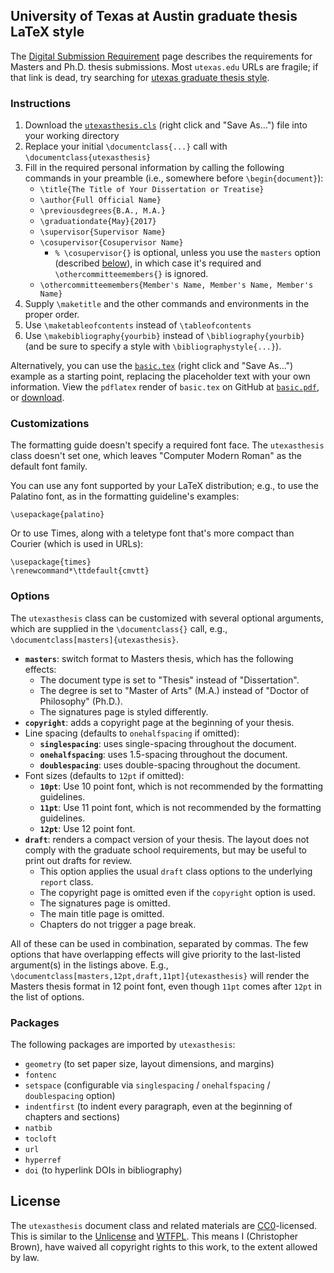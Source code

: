 ## University of Texas at Austin graduate thesis LaTeX style

The [Digital Submission Requirement](https://gradschool.utexas.edu/academics/theses-and-dissertations/digital-submission-requirement) page describes the requirements for Masters and Ph.D. thesis submissions.
Most `utexas.edu` URLs are fragile; if that link is dead, try searching for [utexas graduate thesis style](https://www.google.com/search?q=utexas+graduate+thesis+style).


### Instructions

1. Download the [`utexasthesis.cls`](https://raw.githubusercontent.com/linguistics/utexas-latex/master/utexasthesis.cls) (right click and "Save As...") file into your working directory
2. Replace your initial `\documentclass{...}` call with `\documentclass{utexasthesis}`
3. Fill in the required personal information by calling the following commands in your preamble (i.e., somewhere before `\begin{document}`):
   - `\title{The Title of Your Dissertation or Treatise}`
   - `\author{Full Official Name}`
   - `\previousdegrees{B.A., M.A.}`
   - `\graduationdate{May}{2017}`
   - `\supervisor{Supervisor Name}`
   - `\cosupervisor{Cosupervisor Name}`
     + `% \cosupervisor{}` is optional, unless you use the `masters` option (described [below](#options)),
       in which case it's required and `\othercommitteemembers{}` is ignored.
   - `\othercommitteemembers{Member's Name, Member's Name, Member's Name}`
4. Supply `\maketitle` and the other commands and environments in the proper order.
5. Use `\maketableofcontents` instead of `\tableofcontents`
6. Use `\makebibliography{yourbib}` instead of `\bibliography{yourbib}`
   (and be sure to specify a style with `\bibliographystyle{...}`).

Alternatively, you can use the [`basic.tex`](https://raw.githubusercontent.com/linguistics/utexas-latex/master/template/basic.tex) (right click and "Save As...") example as a starting point, replacing the placeholder text with your own information.
View the `pdflatex` render of `basic.tex` on GitHub at [`basic.pdf`](https://github.com/linguistics/utexas-latex/blob/master/template/basic.pdf), or [download](https://raw.githubusercontent.com/linguistics/utexas-latex/master/template/basic.pdf).


### Customizations

The formatting guide doesn't specify a required font face.
The `utexasthesis` class doesn't set one, which leaves "Computer Modern Roman" as the default font family.

You can use any font supported by your LaTeX distribution; e.g., to use the Palatino font, as in the formatting guideline's examples:

    \usepackage{palatino}

Or to use Times, along with a teletype font that's more compact than Courier (which is used in URLs):

    \usepackage{times}
    \renewcommand*\ttdefault{cmvtt}


### Options

The `utexasthesis` class can be customized with several optional arguments,
which are supplied in the `\documentclass{}` call, e.g., `\documentclass[masters]{utexasthesis}`.

- **`masters`**: switch format to Masters thesis, which has the following effects:
  + The document type is set to "Thesis" instead of "Dissertation".
  + The degree is set to "Master of Arts" (M.A.) instead of "Doctor of Philosophy" (Ph.D.).
  + The signatures page is styled differently.
- **`copyright`**: adds a copyright page at the beginning of your thesis.
- Line spacing (defaults to `onehalfspacing` if omitted):
  + **`singlespacing`**: uses single-spacing throughout the document.
  + **`onehalfspacing`**: uses 1.5-spacing throughout the document.
  + **`doublespacing`**: uses double-spacing throughout the document.
- Font sizes (defaults to `12pt` if omitted):
  + **`10pt`**: Use 10 point font, which is not recommended by the formatting guidelines.
  + **`11pt`**: Use 11 point font, which is not recommended by the formatting guidelines.
  + **`12pt`**: Use 12 point font.
- **`draft`**: renders a compact version of your thesis.
  The layout does not comply with the graduate school requirements, but may be useful to print out drafts for review.
  + This option applies the usual `draft` class options to the underlying `report` class.
  + The copyright page is omitted even if the `copyright` option is used.
  + The signatures page is omitted.
  + The main title page is omitted.
  + Chapters do not trigger a page break.

All of these can be used in combination, separated by commas.
The few options that have overlapping effects will give priority to the last-listed argument(s) in the listings above.
E.g., `\documentclass[masters,12pt,draft,11pt]{utexasthesis}` will render the Masters thesis format in 12 point font,
even though `11pt` comes after `12pt` in the list of options.


### Packages

The following packages are imported by `utexasthesis`:

* `geometry` (to set paper size, layout dimensions, and margins)
* `fontenc`
* `setspace` (configurable via `singlespacing` / `onehalfspacing` / `doublespacing` option)
* `indentfirst` (to indent every paragraph, even at the beginning of chapters and sections)
* `natbib`
* `tocloft`
* `url`
* `hyperref`
* `doi` (to hyperlink DOIs in bibliography)


## License

The `utexasthesis` document class and related materials are [CC0](https://creativecommons.org/publicdomain/zero/1.0/)-licensed.
This is similar to the [Unlicense](http://unlicense.org) and [WTFPL](http://wtfpl.net).
This means I (Christopher Brown), have waived all copyright rights to this work, to the extent allowed by law.
